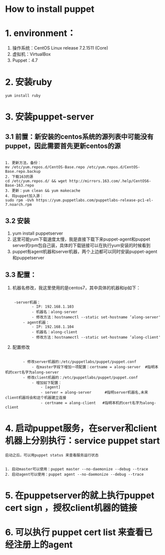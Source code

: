 How to install puppet
=====================
# 1. environment：
1. 操作系统：CentOS Linux release 7.2.1511 (Core)
2. 虚拟机：VirtualBox
3. Puppet：4.7

# 2. 安装ruby
<pre><code>yum install ruby</code></pre>

# 3. 安装puppet-server
## 3.1 前置：新安装的centos系统的源列表中可能没有puppet，因此需要首先更新centos的源
<pre><code>
1. 更新方法，备份：
mv /etc/yum.repos.d/CentOS-Base.repo /etc/yum.repos.d/CentOS-Base.repo.backup
2. 下载163的源
cd /etc/yum.repos.d/ && wget http://mirrors.163.com/.help/CentOS6-Base-163.repo
3. 更新：yum clean && yum makecache
4. 将puppet加入源：
sudo rpm -Uvh https://yum.puppetlabs.com/puppetlabs-release-pc1-el-7.noarch.rpm
</code></pre>
## 3.2 安装
1. yum install puppetserver
2. 这里可能yum下载速度太慢，我是直接下载下来puppet-agent和puppet server的rpm包自己装，具体的下载链接可以在执行yum安装的时候看到
3. puppet有agent机器和server机器，两个上边都可以同时安装puppet-agent和puppetserver

## 3.3 配置：
1. 机器名修改，我这里使用的是centos7，其中具体的机器和ip如下：
<pre><code>
	-server机器：
            - IP: 192.168.1.103
            - 机器名：along-server
            - 修改方法：hostnamectl --static set-hostname ‘along-server'
        - agent机器：
            - IP: 192.168.1.104
            - 机器名：along-client
            - 修改方法：hostnamectl --static set-hostname ‘along-client'
</code></pre>
2. 配置修改
<pre><code>
        - 修改server机器的:/etc/puppetlabs/puppet/puppet.conf
            - 在master字段下增加一项配置：certname = along-server  #指明本机的cert名字为along-server
        - 修改client机器的：/etc/puppetlabs/puppet/puppet.conf
            - 增加如下配置：
                - [agent]
                - server = along-server      #指明server机器名,未来client机器将会和这个机器建立连接
                - certname = along-client   #指明本机的cert名字为along-client
</code></pre>

# 4. 启动puppet服务，在server和client机器上分别执行：service puppet start
<pre><code>启动之后，可以用puppet status 来查看服务运行状态</code></pre>
<pre><code>
1. 启动master可以使用：puppet master --no-daemonize --debug --trace
2. 启动agent可以使用：puppet agent --no-daemonize --debug --trace
</code></pre>

# 5. 在puppetserver的就上执行puppet cert sign <NAME>，授权client机器的链接
# 6. 可以执行 puppet cert list 来查看已经注册上的agent

